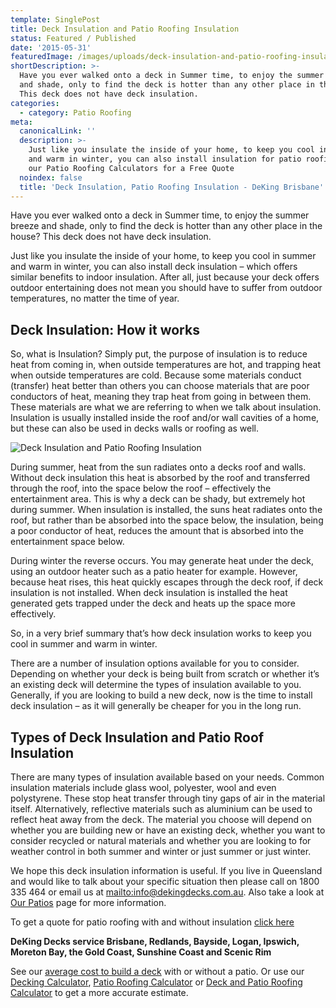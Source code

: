 ```yaml
---
template: SinglePost
title: Deck Insulation and Patio Roofing Insulation
status: Featured / Published
date: '2015-05-31'
featuredImage: /images/uploads/deck-insulation-and-patio-roofing-insulation-deking-decks.jpg
shortDescription: >-
  Have you ever walked onto a deck in Summer time, to enjoy the summer breeze
  and shade, only to find the deck is hotter than any other place in the house?
  This deck does not have deck insulation.
categories:
  - category: Patio Roofing
meta:
  canonicalLink: ''
  description: >-
    Just like you insulate the inside of your home, to keep you cool in summer
    and warm in winter, you can also install insulation for patio roofing. Use
    our Patio Roofing Calculators for a Free Quote
  noindex: false
  title: 'Deck Insulation, Patio Roofing Insulation - DeKing Brisbane'
---
```

Have you ever walked onto a deck in Summer time, to enjoy the summer breeze and shade, only to find the deck is hotter than any other place in the house? This deck does not have deck insulation.

Just like you insulate the inside of your home, to keep you cool in summer and warm in winter, you can also install deck insulation – which offers similar benefits to indoor insulation. After all, just because your deck offers outdoor entertaining does not mean you should have to suffer from outdoor temperatures, no matter the time of year.

## Deck Insulation: How it works

So, what is Insulation? Simply put, the purpose of insulation is to reduce heat from coming in, when outside temperatures are hot, and trapping heat when outside temperatures are cold. Because some materials conduct (transfer) heat better than others you can choose materials that are poor conductors of heat, meaning they trap heat from going in between them. These materials are what we are referring to when we talk about insulation.  Insulation is usually installed inside the roof and/or wall cavities of a home, but these can also be used in decks walls or roofing as well.

![Deck Insulation and Patio Roofing Insulation](/images/uploads/deck-insulation-and-patio-roofing-insulation-deking-decks.jpg)

During summer, heat from the sun radiates onto a decks roof and walls. Without deck insulation this heat is absorbed by the roof and transferred through the roof, into the space below the roof – effectively the entertainment area. This is why a deck can be shady, but extremely hot during summer. When insulation is installed, the suns heat radiates onto the roof, but rather than be absorbed into the space below, the insulation, being a poor conductor of heat, reduces the amount that is absorbed into the entertainment space below.

During winter the reverse occurs. You may generate heat under the deck, using an outdoor heater such as a patio heater for example. However, because heat rises, this heat quickly escapes through the deck roof, if deck insulation is not installed. When deck insulation is installed the heat generated gets trapped under the deck and heats up the space more effectively.

So, in a very brief summary that’s how deck insulation works to keep you cool in summer and warm in winter.

There are a number of insulation options available for you to consider. Depending on whether your deck is being built from scratch or whether it’s an existing deck will determine the types of insulation available to you. Generally, if you are looking to build a new deck, now is the time to install deck insulation – as it will generally be cheaper for you in the long run.

## Types of Deck Insulation and Patio Roof Insulation

There are many types of insulation available based on your needs. Common insulation materials include glass wool, polyester, wool and even polystyrene. These stop heat transfer through tiny gaps of air in the material itself. Alternatively, reflective materials such as aluminium can be used to reflect heat away from the deck. The material you choose will depend on whether you are building new or have an existing deck, whether you want to consider recycled or natural materials and whether you are looking to for weather control in both summer and winter or just summer or just winter.

We hope this deck insulation information is useful. If you live in Queensland and would like to talk about your specific situation then please call on 1800 335 464 or email us at <mailto:info@dekingdecks.com.au>. Also take a look at [Our Patios](https://www.dekingdecks.com.au/services/) page for more information.

To get a quote for patio roofing with and without insulation [click here](https://www.dekingdecks.com.au/patio-calculator/)

**DeKing Decks service Brisbane, Redlands, Bayside, Logan, Ipswich, Moreton Bay, the Gold Coast, Sunshine Coast and Scenic Rim**

See our [average cost to build a deck](https://www.dekingdecks.com.au/price-guide/) with or without a patio. Or use our [Decking Calculator](https://www.dekingdecks.com.au/decking-calculator), [Patio Roofing Calculator](https://www.dekingdecks.com.au/patio-calculator/) or [Deck and Patio Roofing Calculator](https://www.dekingdecks.com.au/deck-and-roofing-calculator) to get a more accurate estimate.

